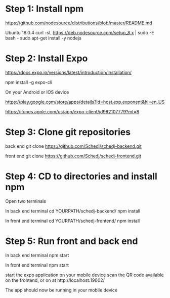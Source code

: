 # Step 1: Install npm

https://github.com/nodesource/distributions/blob/master/README.md

Ubuntu 18.0.4
curl -sL https://deb.nodesource.com/setup_8.x | sudo -E bash -
sudo apt-get install -y nodejs



# Step 2: Install Expo

https://docs.expo.io/versions/latest/introduction/installation/

npm install -g expo-cli

On your Android or IOS device

https://play.google.com/store/apps/details?id=host.exp.exponent&hl=en_US

https://itunes.apple.com/us/app/expo-client/id982107779?mt=8


# Step 3: Clone git repositories

back end
git clone https://github.com/Schedj/schedj-backend.git

front end
git clone https://github.com/Schedj/schedj-frontend.git



# Step 4: CD to directories and install npm

Open two terminals

In back end terminal
cd YOURPATH/schedj-backend/
npm install

In front end terminal
cd YOURPATH/schedj-frontend/
npm install



# Step 5: Run front and back end

In back end terminal
npm start

In front end terminal
npm start

start the expo application on your mobile device
scan the QR code available on the frontend, or on at http://localhost:19002/

The app should now be running in your mobile device
















